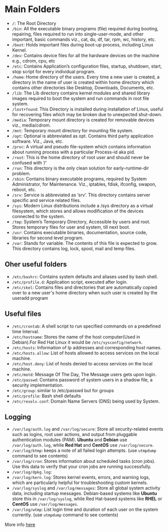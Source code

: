 # Main Folders

* `/`: The Root Directory
* `/bin`: All the executable binary programs (file) required during booting, repairing, files required to run into single-user-mode, and other important, basic commands viz., cat, du, df, tar, rpm, wc, history, etc.
* `/boot`: Holds important files during boot-up process, including Linux Kernel.
* `/dev`: Contains device files for all the hardware devices on the machine e.g., cdrom, cpu, etc
* `/etc`: Contains Application’s configuration files, startup, shutdown, start, stop script for every individual program.
* `/home`: Home directory of the users. Every time a new user is created, a directory in the name of user is created within home directory which contains other directories like Desktop, Downloads, Documents, etc.
* `/lib`: The Lib directory contains kernel modules and shared library images required to boot the system and run commands in root file system.
* `/lost+found`: This Directory is installed during installation of Linux, useful for recovering files which may be broken due to unexpected shut-down.
* `/media`: Temporary mount directory is created for removable devices viz., media/cdrom.
* `/mnt`: Temporary mount directory for mounting file system.
* `/opt`: Optional is abbreviated as opt. Contains third party application software. Viz., Java, etc.
* `/proc`: A virtual and pseudo file-system which contains information about running process with a particular Process-id aka pid.
* `/root`: This is the home directory of root user and should never be confused with ‘/‘
* `/run`: This directory is the only clean solution for early-runtime-dir problem.
* `/sbin`: Contains binary executable programs, required by System Administrator, for Maintenance. Viz., iptables, fdisk, ifconfig, swapon, reboot, etc.
* `/srv`: Service is abbreviated as ‘srv‘. This directory contains server specific and service related files.
* `/sys`: Modern Linux distributions include a /sys directory as a virtual filesystem, which stores and allows modification of the devices connected to the system.
* `/tmp`: System’s Temporary Directory, Accessible by users and root. Stores temporary files for user and system, till next boot.
* `/usr`: Contains executable binaries, documentation, source code, libraries for second level program.
* `/var`: Stands for variable. The contents of this file is expected to grow. This directory contains log, lock, spool, mail and temp files.

## Oher useful folders

* `/etc/bashrc`: Contains system defaults and aliases used by bash shell.
* `/etc/profile.d`: Application script, executed after login.
* `/etc/skel`: Contains files and directories that are automatically copied over to a new user's home directory when such user is created by the useradd program

## Useful files

* `/etc/crontab`: A shell script to run specified commands on a predefined time Interval.
* `/etc/hostname`: Stores the name of the host computer(Used in Debian).For Red Hat Linux it would be `/etc/sysconfig/network`.
* `/etc/hosts`: Information of Ip addresses and corresponding host names.
* `/etc/hosts.allow`: List of hosts allowed to access services on the local machine.
* `/etc/host.deny`: List of hosts denied to access services on the local machine.
* `/etc/motd`: Message Of The Day, The Message users gets upon login.
* `/etc/passwd`: Contains password of system users in a shadow file, a security implementation.
* `/etc/group`: similar to /etc/passwd but for groups
* `/etc/profile`: Bash shell defaults
* `/etc/resolv.conf`: Domain Name Servers (DNS) being used by System.

## Logging

* `/var/log/auth.log` and `/var/log/secure`: Store all security-related events such as logins, root user actions, and output from pluggable authentication modules (PAM). **Ubuntu** and **Debian** use `/var/log/auth.log`, while **Red Hat** and **CentOS** use `/var/log/secure`.
* `/var/log/btmp`: keeps a note of all failed login attempts. (use `utmpdump` command to see contents)
* `/var/log/cron`: Stores information about scheduled tasks (cron jobs). Use this data to verify that your cron jobs are running successfully.
* `/var/log/dpkg.log`: 
* `/var/log/kern.log`: Stores kernel events, errors, and warning logs, which are particularly helpful for troubleshooting custom kernels.
* `/var/log/syslog` and `/var/log/messages`: Store all global system activity data, including startup messages. Debian-based systems like **Ubuntu** store this in `/var/log/syslog`, while Red Hat-based systems like **RHEL** or **CentOS** use `/var/log/messages`.
* `/var/log/wtmp`: List login time and duration of each user on the system currently. (use `utmpdump` command to see contents)


More info [here](https://www.tecmint.com/linux-directory-structure-and-important-files-paths-explained/)
